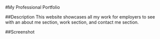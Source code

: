 #My Professional Portfolio

##Description
This website showcases all my work for employers to see with an about me section, work section, and contact me section.

##Screenshot

##